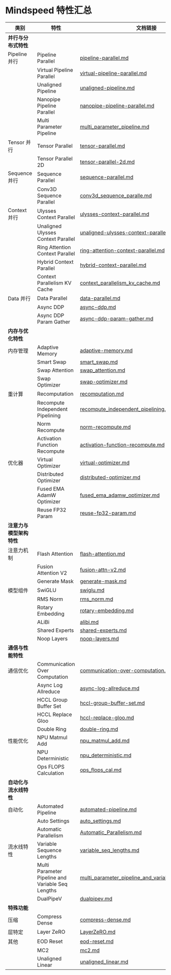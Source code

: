 # Mindspeed 特性汇总

| 类别                     | 特性                                              | 文档链接                                                     | 本地跳转                                                       |
| ------------------------ | ------------------------------------------------- | ------------------------------------------------------------ | ------------------------------------------------------------ |
| **并行与分布式特性**     |                                                   |                                                              |                                                              |
| Pipeline 并行            | Pipeline Parallel                                 | [pipeline-parallel.md](ascend/mindspeed/features/pipeline-parallel.md) | [pipeline-parallel.md](./features/pipeline-parallel.md)      |
|                          | Virtual Pipeline Parallel                         | [virtual-pipeline-parallel.md](ascend/mindspeed/features/virtual-pipeline-parallel.md) | [virtual-pipeline-parallel.md](./features/virtual-pipeline-parallel.md) |
|                          | Unaligned Pipeline                                | [unaligned-pipeline.md](ascend/mindspeed/features/unaligned-pipeline.md) | [unaligned-pipeline.md](./features/unaligned-pipeline.md)    |
|                          | Nanopipe Pipeline Parallel                        | [nanopipe-pipeline-parallel.md](ascend/mindspeed/features/nanopipe-pipeline-parallel.md) | [nanopipe-pipeline-parallel.md](./features/nanopipe-pipeline-parallel.md) |
|                          | Multi Parameter Pipeline                          | [multi_parameter_pipeline.md](ascend/mindspeed/features/multi_parameter_pipeline.md) | [multi_parameter_pipeline.md](./features/multi_parameter_pipeline.md) |
| Tensor 并行              | Tensor Parallel                                   | [tensor-parallel.md](ascend/mindspeed/features/tensor-parallel.md) | [tensor-parallel.md](./features/tensor-parallel.md)          |
|                          | Tensor Parallel 2D                                | [tensor-parallel-2d.md](ascend/mindspeed/features/tensor-parallel-2d.md) | [tensor-parallel-2d.md](./features/tensor-parallel-2d.md)    |
| Sequence 并行            | Sequence Parallel                                 | [sequence-parallel.md](ascend/mindspeed/features/sequence-parallel.md) | [sequence-parallel.md](./features/sequence-parallel.md)      |
|                          | Conv3D Sequence Parallel                          | [conv3d_sequence_paralle.md](ascend/mindspeed/features/conv3d_sequence_paralle.md) | [conv3d_sequence_paralle.md](./features/conv3d_sequence_paralle.md) |
| Context 并行             | Ulysses Context Parallel                          | [ulysses-context-parallel.md](ascend/mindspeed/features/ulysses-context-parallel.md) | [ulysses-context-parallel.md](./features/ulysses-context-parallel.md) |
|                          | Unaligned Ulysses Context Parallel                | [unaligned-ulysses-context-parallel.md](ascend/mindspeed/features/unaligned-ulysses-context-parallel.md) | [unaligned-ulysses-context-parallel.md](./features/unaligned-ulysses-context-parallel.md) |
|                          | Ring Attention Context Parallel                   | [ring-attention-context-parallel.md](ascend/mindspeed/features/ring-attention-context-parallel.md) | [ring-attention-context-parallel.md](./features/ring-attention-context-parallel.md) |
|                          | Hybrid Context Parallel                           | [hybrid-context-parallel.md](ascend/mindspeed/features/hybrid-context-parallel.md) | [hybrid-context-parallel.md](./features/hybrid-context-parallel.md) |
|                          | Context Parallelism KV Cache                      | [context_parallelism_kv_cache.md](ascend/mindspeed/features/context_parallelism_kv_cache.md) | [context_parallelism_kv_cache.md](./features/context_parallelism_kv_cache.md) |
| Data 并行                | Data Parallel                                     | [data-parallel.md](ascend/mindspeed/features/data-parallel.md) | [data-parallel.md](./features/data-parallel.md)              |
|                          | Async DDP                                         | [async-ddp.md](ascend/mindspeed/features/async-ddp.md)       | [async-ddp.md](./features/async-ddp.md)                      |
|                          | Async DDP Param Gather                            | [async-ddp-param-gather.md](ascend/mindspeed/features/async-ddp-param-gather.md) | [async-ddp-param-gather.md](./features/async-ddp-param-gather.md) |
| **内存与优化特性**       |                                                   |                                                              |                                                              |
| 内存管理                 | Adaptive Memory                                   | [adaptive-memory.md](ascend/mindspeed/features/adaptive-memory.md) | [adaptive-memory.md](./features/adaptive-memory.md)          |
|                          | Smart Swap                                        | [smart_swap.md](ascend/mindspeed/features/smart_swap.md)     | [smart_swap.md](./features/smart_swap.md)                    |
|                          | Swap Attention                                    | [swap_attention.md](ascend/mindspeed/features/swap_attention.md) | [swap_attention.md](./features/swap_attention.md)            |
|                          | Swap Optimizer                                    | [swap-optimizer.md](ascend/mindspeed/features/swap-optimizer.md) | [swap-optimizer.md](./features/swap-optimizer.md)            |
| 重计算                   | Recomputation                                     | [recomputation.md](ascend/mindspeed/features/recomputation.md) | [recomputation.md](./features/recomputation.md)              |
|                          | Recompute Independent Pipelining                  | [recompute_independent_pipelining.md](ascend/mindspeed/features/recompute_independent_pipelining.md) | [recompute_independent_pipelining.md](./features/recompute_independent_pipelining.md) |
|                          | Norm Recompute                                    | [norm-recompute.md](ascend/mindspeed/features/norm-recompute.md) | [norm-recompute.md](./features/norm-recompute.md)            |
|                          | Activation Function Recompute                     | [activation-function-recompute.md](ascend/mindspeed/features/activation-function-recompute.md) | [activation-function-recompute.md](./features/activation-function-recompute.md) |
| 优化器                   | Virtual Optimizer                                 | [virtual-optimizer.md](ascend/mindspeed/features/virtual-optimizer.md) | [virtual-optimizer.md](./features/virtual-optimizer.md)      |
|                          | Distributed Optimizer                             | [distributed-optimizer.md](ascend/mindspeed/features/distributed-optimizer.md) | [distributed-optimizer.md](./features/distributed-optimizer.md) |
|                          | Fused EMA AdamW Optimizer                         | [fused_ema_adamw_optimizer.md](ascend/mindspeed/features/fused_ema_adamw_optimizer.md) | [fused_ema_adamw_optimizer.md](./features/fused_ema_adamw_optimizer.md) |
|                          | Reuse FP32 Param                                  | [reuse-fp32-param.md](ascend/mindspeed/features/reuse-fp32-param.md) | [reuse-fp32-param.md](./features/reuse-fp32-param.md)        |
| **注意力与模型架构特性** |                                                   |                                                              |                                                              |
| 注意力机制               | Flash Attention                                   | [flash-attention.md](ascend/mindspeed/features/flash-attention.md) | [flash-attention.md](./features/flash-attention.md)          |
|                          | Fusion Attention V2                               | [fusion-attn-v2.md](ascend/mindspeed/features/fusion-attn-v2.md) | [fusion-attn-v2.md](./features/fusion-attn-v2.md)            |
|                          | Generate Mask                                     | [generate-mask.md](ascend/mindspeed/features/generate-mask.md) | [generate-mask.md](./features/generate-mask.md)              |
| 模型组件                 | SwiGLU                                            | [swiglu.md](ascend/mindspeed/features/swiglu.md)             | [swiglu.md](./features/swiglu.md)                            |
|                          | RMS Norm                                          | [rms_norm.md](ascend/mindspeed/features/rms_norm.md)         | [rms_norm.md](./features/rms_norm.md)                        |
|                          | Rotary Embedding                                  | [rotary-embedding.md](ascend/mindspeed/features/rotary-embedding.md) | [rotary-embedding.md](./features/rotary-embedding.md)        |
|                          | ALiBi                                             | [alibi.md](ascend/mindspeed/features/alibi.md)               | [alibi.md](./features/alibi.md)                              |
|                          | Shared Experts                                    | [shared-experts.md](ascend/mindspeed/features/shared-experts.md) | [shared-experts.md](./features/shared-experts.md)            |
|                          | Noop Layers                                       | [noop-layers.md](ascend/mindspeed/features/noop-layers.md)   | [noop-layers.md](./features/noop-layers.md)                  |
| **通信与性能特性**       |                                                   |                                                              |                                                              |
| 通信优化                 | Communication Over Computation                    | [communication-over-computation.md](ascend/mindspeed/features/communication-over-computation.md) | [communication-over-computation.md](./features/communication-over-computation.md) |
|                          | Async Log Allreduce                               | [async-log-allreduce.md](ascend/mindspeed/features/async-log-allreduce.md) | [async-log-allreduce.md](./features/async-log-allreduce.md)  |
|                          | HCCL Group Buffer Set                             | [hccl-group-buffer-set.md](ascend/mindspeed/features/hccl-group-buffer-set.md) | [hccl-group-buffer-set.md](./features/hccl-group-buffer-set.md) |
|                          | HCCL Replace Gloo                                 | [hccl-replace-gloo.md](ascend/mindspeed/features/hccl-replace-gloo.md) | [hccl-replace-gloo.md](./features/hccl-replace-gloo.md)      |
|                          | Double Ring                                       | [double-ring.md](ascend/mindspeed/features/double-ring.md)   | [double-ring.md](./features/double-ring.md)                  |
| 性能优化                 | NPU Matmul Add                                    | [npu_matmul_add.md](ascend/mindspeed/features/npu_matmul_add.md) | [npu_matmul_add.md](./features/npu_matmul_add.md)            |
|                          | NPU Deterministic                                 | [npu_deterministic.md](ascend/mindspeed/features/npu_deterministic.md) | [npu_deterministic.md](./features/npu_deterministic.md)      |
|                          | Ops FLOPS Calculation                             | [ops_flops_cal.md](ascend/mindspeed/features/ops_flops_cal.md) | [ops_flops_cal.md](./features/ops_flops_cal.md)              |
| **自动化与流水线特性**   |                                                   |                                                              |                                                              |
| 自动化                   | Automated Pipeline                                | [automated-pipeline.md](ascend/mindspeed/features/automated-pipeline.md) | [automated-pipeline.md](./features/automated-pipeline.md)    |
|                          | Auto Settings                                     | [auto_settings.md](ascend/mindspeed/features/auto_settings.md) | [auto_settings.md](./features/auto_settings.md)              |
|                          | Automatic Parallelism                             | [Automatic_Parallelism.md](ascend/mindspeed/features/Automatic_Parallelism.md) | [Automatic_Parallelism.md](./features/Automatic_Parallelism.md) |
| 流水线特性               | Variable Sequence Lengths                         | [variable_seq_lengths.md](ascend/mindspeed/features/variable_seq_lengths.md) | [variable_seq_lengths.md](./features/variable_seq_lengths.md) |
|                          | Multi Parameter Pipeline and Variable Seq Lengths | [multi_parameter_pipeline_and_variable_seq_lengths.md](ascend/mindspeed/features/multi_parameter_pipeline_and_variable_seq_lengths.md) | [multi_parameter_pipeline_and_variable_seq_lengths.md](./features/multi_parameter_pipeline_and_variable_seq_lengths.md) |
|                          | DualPipeV                                         | [dualpipev.md](ascend/mindspeed/features/dualpipev.md)       | [dualpipev.md](./features/dualpipev.md)                      |
| **特殊功能**             |                                                   |                                                              |                                                              |
| 压缩                     | Compress Dense                                    | [compress-dense.md](ascend/mindspeed/features/compress-dense.md) | [compress-dense.md](./features/compress-dense.md)            |
| 层特定                   | Layer ZeRO                                        | [LayerZeRO.md](ascend/mindspeed/features/LayerZeRO.md)       | [LayerZeRO.md](./features/LayerZeRO.md)                      |
| 其他                     | EOD Reset                                         | [eod-reset.md](ascend/mindspeed/features/eod-reset.md)       | [eod-reset.md](./features/eod-reset.md)                      |
|                          | MC2                                               | [mc2.md](ascend/mindspeed/features/mc2.md)                   | [mc2.md](./features/mc2.md)                                  |
|                          | Unaligned Linear                                  | [unaligned_linear.md](ascend/mindspeed/features/unaligned_linear.md) | [unaligned_linear.md](./features/unaligned_linear.md)        |
